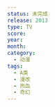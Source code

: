 ```yaml
---
status: 未完成
release: 2013
type: TV
score:
year:
month:
category:
  - 动漫
tags:
  - A类
  - 漫改
  - 热血
  - 奇幻
---
```

